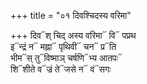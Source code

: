 +++
title = "०१ दिवश्चिदस्य वरिमा"

+++
दिव᳓श् चिद् अस्य वरिमा᳓ वि᳓ पप्रथ  
इ᳓न्द्रं न᳓ मह्ना᳓ पृथिवी᳓ चन᳓ प्र᳓ति  
भीम᳓स् तु᳓विष्माञ् चर्षणि᳓भ्य आतपः᳓  
शि᳓शीते व᳓ज्रं ते᳓जसे न᳓ वं᳓सगः